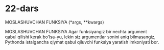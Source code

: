 # 22-dars
 MOSLASHUVCHAN FUNKSIYA (*args, **kwargs)


MOSLASHUVCHAN FUNKSIYA
Agar funksiyangiz bir nechta argument qabul qilishi kerak bo'lsa-yu, lekin siz argumentlar sonini aniq bilmasangiz, Pythonda istalgancha qiymat qabul qiluvchi funksiya yaratish imkoniyati bor. 







